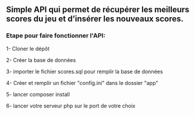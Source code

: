 ﻿## Simple API qui permet de récupérer les meilleurs scores du jeu et d’insérer les nouveaux scores.

### Etape pour faire fonctionner l'API:

1- Cloner le dépôt

2- Créer la base de données

3- importer le fichier scores.sql pour remplir la base de données 

4- Créer et remplir un fichier "config.ini" dans le dossier "app" 

5- lancer composer install

6- lancer votre serveur php sur le port de votre choix
